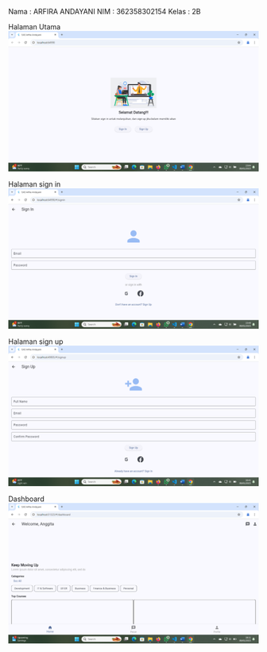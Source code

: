 Nama  : ARFIRA ANDAYANI
NIM   : 362358302154
Kelas : 2B

Halaman Utama
![alt text](image-1.png)

Halaman sign in
![alt text](image-3.png)

Halaman sign up
![alt text](image-4.png)

Dashboard
![alt text](image-5.png)
